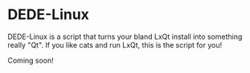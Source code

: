 # DEDE-Linux
DEDE-Linux is a script that turns your bland LxQt install into something really "Qt". If you like cats and run LxQt, this is the script for you!

Coming soon!
